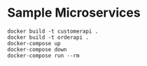 # Sample Microservices

    docker build -t customerapi .
    docker build -t orderapi .
    docker-compose up
    docker-compose down
    docker-compose run --rm